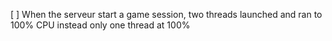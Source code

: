 [ ] When the serveur start a game session, two threads launched and ran to 100% CPU instead only one thread at 100%
